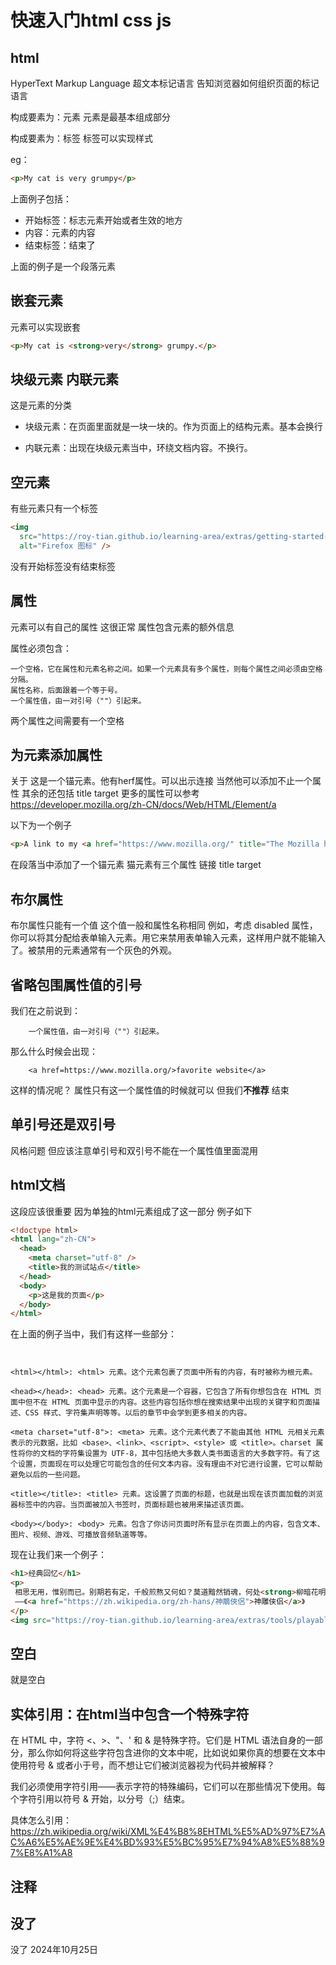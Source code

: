 # 快速入门html css js

## html
HyperText Markup Language 超文本标记语言
告知浏览器如何组织页面的标记语言

构成要素为：元素
元素是最基本组成部分

构成要素为：标签
标签可以实现样式

eg：
````html
<p>My cat is very grumpy</p>
````
上面例子包括：
* 开始标签：标志元素开始或者生效的地方
* 内容：元素的内容
* 结束标签：结束了

上面的例子是一个段落元素

## 嵌套元素
元素可以实现嵌套
````html
<p>My cat is <strong>very</strong> grumpy.</p>
````

## 块级元素 内联元素
这是元素的分类
* 块级元素：在页面里面就是一块一块的。作为页面上的结构元素。基本会换行 <p>
* 内联元素：出现在块级元素当中，环绕文档内容。不换行。


## 空元素
有些元素只有一个标签
````html
<img
  src="https://roy-tian.github.io/learning-area/extras/getting-started-web/beginner-html-site/images/firefox-icon.png"
  alt="Firefox 图标" />
````
没有开始标签没有结束标签

## 属性
元素可以有自己的属性 这很正常
属性包含元素的额外信息

属性必须包含：

    一个空格，它在属性和元素名称之间。如果一个元素具有多个属性，则每个属性之间必须由空格分隔。
    属性名称，后面跟着一个等于号。
    一个属性值，由一对引号（""）引起来。

两个属性之间需要有一个空格

## 为元素添加属性

关于<a> 这是一个锚元素。他有herf属性。可以出示连接
当然他可以添加不止一个属性 其余的还包括
title
target
更多的属性可以参考
https://developer.mozilla.org/zh-CN/docs/Web/HTML/Element/a

以下为一个例子
````html
<p>A link to my <a href="https://www.mozilla.org/" title="The Mozilla homepage" target="_blank">favorite website</a>.</p>
````
在段落当中添加了一个锚元素
猫元素有三个属性 链接 title target

## 布尔属性
布尔属性只能有一个值
这个值一般和属性名称相同
例如，考虑 disabled 属性，你可以将其分配给表单输入元素。用它来禁用表单输入元素，这样用户就不能输入了。被禁用的元素通常有一个灰色的外观。

## 省略包围属性值的引号
我们在之前说到：

		一个属性值，由一对引号（""）引起来。
那么什么时候会出现：

		<a href=https://www.mozilla.org/>favorite website</a>

这样的情况呢？
属性只有这一个属性值的时候就可以
但我们**不推荐**
结束

## 单引号还是双引号
风格问题
但应该注意单引号和双引号不能在一个属性值里面混用

## html文档
这段应该很重要
因为单独的html元素组成了这一部分
例子如下
````html
<!doctype html>
<html lang="zh-CN">
  <head>
    <meta charset="utf-8" />
    <title>我的测试站点</title>
  </head>
  <body>
    <p>这是我的页面</p>
  </body>
</html>
````
在上面的例子当中，我们有这样一些部分：

```


<html></html>: <html> 元素。这个元素包裹了页面中所有的内容，有时被称为根元素。

<head></head>: <head> 元素。这个元素是一个容器，它包含了所有你想包含在 HTML 页面中但不在 HTML 页面中显示的内容。这些内容包括你想在搜索结果中出现的关键字和页面描述、CSS 样式、字符集声明等等。以后的章节中会学到更多相关的内容。

<meta charset="utf-8">: <meta> 元素。这个元素代表了不能由其他 HTML 元相关元素表示的元数据，比如 <base>、<link>、<script>、<style> 或 <title>。charset 属性将你的文档的字符集设置为 UTF-8，其中包括绝大多数人类书面语言的大多数字符。有了这个设置，页面现在可以处理它可能包含的任何文本内容。没有理由不对它进行设置，它可以帮助避免以后的一些问题。

<title></title>: <title> 元素。这设置了页面的标题，也就是出现在该页面加载的浏览器标签中的内容。当页面被加入书签时，页面标题也被用来描述该页面。

<body></body>: <body> 元素。包含了你访问页面时所有显示在页面上的内容，包含文本、图片、视频、游戏、可播放音频轨道等等。

```

现在让我们来一个例子：

~~~html
<h1>经典回忆</h1>
<p>
 相思无用，惟别而已。别期若有定，千般煎熬又何如？莫道黯然销魂，何处<strong>柳暗花明</strong>？<br>
 ——《<a href="https://zh.wikipedia.org/zh-hans/神鵰俠侶">神雕侠侣</a>》
</p>
<img src="https://roy-tian.github.io/learning-area/extras/tools/playable-code/images/sdxl.jfif" alt="《神雕侠侣》作品图片">
~~~

## 空白
就是空白

## 实体引用：在html当中包含一个特殊字符
在 HTML 中，字符 <、>、"、' 和 & 是特殊字符。它们是 HTML 语法自身的一部分，那么你如何将这些字符包含进你的文本中呢，比如说如果你真的想要在文本中使用符号 & 或者小于号，而不想让它们被浏览器视为代码并被解释？

我们必须使用字符引用——表示字符的特殊编码，它们可以在那些情况下使用。每个字符引用以符号 & 开始，以分号（;）结束。

具体怎么引用：
https://zh.wikipedia.org/wiki/XML%E4%B8%8EHTML%E5%AD%97%E7%AC%A6%E5%AE%9E%E4%BD%93%E5%BC%95%E7%94%A8%E5%88%97%E8%A1%A8


## 注释
<!-- 和 -->

## 没了
没了
2024年10月25日